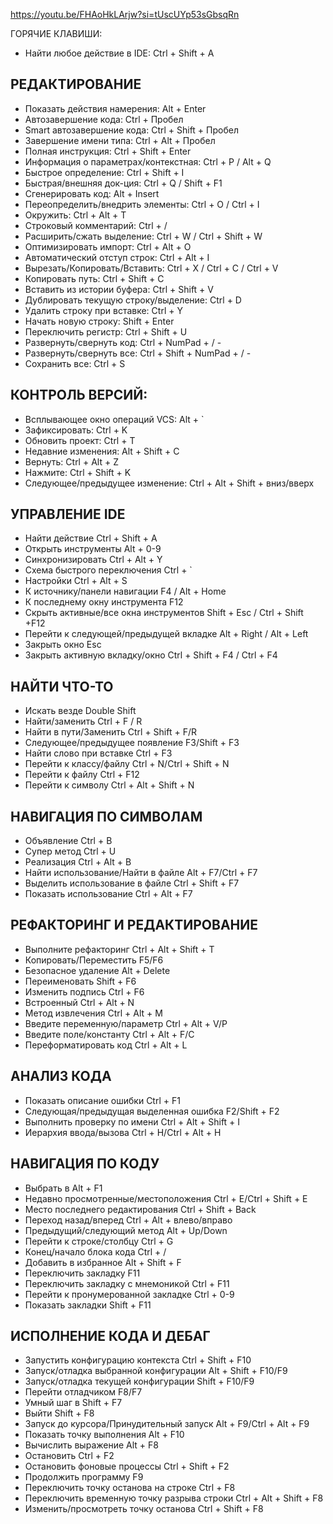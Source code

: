 https://youtu.be/FHAoHkLArjw?si=tUscUYp53sGbsqRn

ГОРЯЧИЕ КЛАВИШИ:

- Найти любое действие в IDE: Ctrl + Shift + A
##  РЕДАКТИРОВАНИЕ
- Показать действия намерения: Alt + Enter
- Автозавершение кода: Ctrl + Пробел
- Smart автозавершение кода: Ctrl + Shift + Пробел
- Завершение имени типа: Ctrl + Alt + Пробел
- Полная инструкция: Ctrl + Shift + Enter
- Информация о параметрах/контекстная: Ctrl + P / Alt + Q
- Быстрое определение: Ctrl + Shift + I
- Быстрая/внешняя док-ция: Ctrl + Q / Shift + F1
- Сгенерировать код: Alt + Insert
- Переопределить/внедрить элементы: Ctrl + O / Ctrl + I
- Окружить: Ctrl + Alt + T
- Строковый комментарий: Ctrl + /
- Расширить/сжать выделение: Ctrl + W / Ctrl + Shift + W
- Оптимизировать импорт: Ctrl + Alt + O
- Автоматический отступ строк: Ctrl + Alt + I
- Вырезать/Копировать/Вставить: Ctrl + X / Ctrl + C / Ctrl + V
- Копировать путь: Ctrl + Shift + C
- Вставить из истории буфера: Ctrl + Shift + V
- Дублировать текущую строку/выделение: Ctrl + D
- Удалить строку при вставке: Ctrl + Y
- Начать новую строку: Shift + Enter
- Переключить регистр: Ctrl + Shift + U
- Развернуть/свернуть код: Ctrl + NumPad + / -
- Развернуть/свернуть все: Ctrl + Shift + NumPad + / -
- Сохранить все: Ctrl + S



## КОНТРОЛЬ ВЕРСИЙ:
- Всплывающее окно операций VCS: Alt + `
- Зафиксировать: Ctrl + K
- Обновить проект: Ctrl + T
- Недавние изменения: Alt + Shift + C
- Вернуть: Ctrl + Alt + Z
- Нажмите: Ctrl + Shift + K
- Следующее/предыдущее изменение: Ctrl + Alt + Shift + вниз/вверх

## УПРАВЛЕНИЕ IDE
- Найти действие Ctrl + Shift + A
- Открыть инструменты Alt + 0-9
- Синхронизировать Ctrl + Alt + Y
- Схема быстрого переключения Ctrl + `
- Настройки Ctrl + Alt + S
- К источнику/панели навигации F4 / Alt + Home
- К последнему окну инструмента F12
- Скрыть активные/все окна инструментов Shift + Esc / Ctrl + Shift +F12
- Перейти к следующей/предыдущей вкладке Alt + Right / Alt + Left
- Закрыть окно Esc
- Закрыть активную вкладку/окно Ctrl + Shift + F4 / Ctrl + F4

## НАЙТИ ЧТО-ТО
- Искать везде Double Shift
- Найти/заменить Ctrl + F / R
- Найти в пути/Заменить Ctrl + Shift + F/R
- Следующее/предыдущее появление F3/Shift + F3
- Найти слово при вставке Ctrl + F3
- Перейти к классу/файлу Ctrl + N/Ctrl + Shift + N
- Перейти к файлу Ctrl + F12
- Перейти к символу Ctrl + Alt + Shift + N

## НАВИГАЦИЯ ПО СИМВОЛАМ
- Объявление Ctrl + B
- Супер метод Ctrl + U
- Реализация Ctrl + Alt + B
- Найти использование/Найти в файле Alt + F7/Ctrl + F7
- Выделить использование в файле Ctrl + Shift + F7
- Показать использование Ctrl + Alt + F7

## РЕФАКТОРИНГ И РЕДАКТИРОВАНИЕ
- Выполните рефакторинг Ctrl + Alt + Shift + T
- Копировать/Переместить F5/F6
- Безопасное удаление Alt + Delete
- Переименовать Shift + F6
- Изменить подпись Ctrl + F6
- Встроенный Ctrl + Alt + N
- Метод извлечения Ctrl + Alt + M
- Введите переменную/параметр Ctrl + Alt + V/P
- Введите поле/константу Ctrl + Alt + F/C
- Переформатировать код Ctrl + Alt + L

## АНАЛИЗ КОДА
- Показать описание ошибки Ctrl + F1
- Следующая/предыдущая выделенная ошибка F2/Shift + F2
- Выполнить проверку по имени Ctrl + Alt + Shift + I
- Иерархия ввода/вызова Ctrl + H/Ctrl + Alt + H

## НАВИГАЦИЯ ПО КОДУ
- Выбрать в Alt + F1
- Недавно просмотренные/местоположения Ctrl + E/Ctrl + Shift + E
- Место последнего редактирования Ctrl + Shift + Back
- Переход назад/вперед Ctrl + Alt + влево/вправо
- Предыдущий/следующий метод Alt + Up/Down
- Перейти к строке/столбцу Ctrl + G
- Конец/начало блока кода Ctrl + / 
- Добавить в избранное Alt + Shift + F
- Переключить закладку F11
- Переключить закладку с мнемоникой Ctrl + F11
- Перейти к пронумерованной закладке Ctrl + 0-9
- Показать закладки Shift + F11

## ИСПОЛНЕНИЕ КОДА И ДЕБАГ
- Запустить конфигурацию контекста Ctrl + Shift + F10
- Запуск/отладка выбранной конфигурации Alt + Shift + F10/F9
- Запуск/отладка текущей конфигурации Shift + F10/F9
- Перейти отладчиком F8/F7
- Умный шаг в Shift + F7
- Выйти Shift + F8
- Запуск до курсора/Принудительный запуск Alt + F9/Ctrl + Alt + F9
- Показать точку выполнения Alt + F10
- Вычислить выражение Alt + F8
- Остановить Ctrl + F2
- Остановить фоновые процессы Ctrl + Shift + F2
- Продолжить программу F9
- Переключить точку останова на строке Ctrl + F8
- Переключить временную точку разрыва строки Ctrl + Alt + Shift + F8
- Изменить/просмотреть точку останова Ctrl + Shift + F8